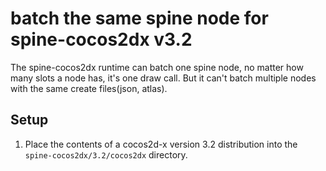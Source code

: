 # batch the same spine node for spine-cocos2dx v3.2

The spine-cocos2dx runtime can batch one spine node, no matter how many slots a node has, it's one draw call. But it can't batch multiple nodes with the same create files(json, atlas).

## Setup
1. Place the contents of a cocos2d-x version 3.2 distribution into the `spine-cocos2dx/3.2/cocos2dx` directory.